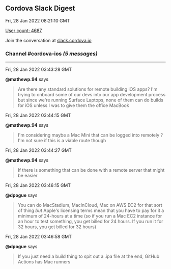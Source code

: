 ## Cordova Slack Digest
Fri, 28 Jan 2022 08:21:10 GMT

[User count: 4687](https://cordova.slack.com/)


Join the conversation at [slack.cordova.io](http://slack.cordova.io/)

### __Channel #cordova-ios__ _(5 messages)_
---

Fri, 28 Jan 2022 03:43:28 GMT

__@mathewp.94__ says 
> Are there any standard solutions for remote building iOS apps?
> I'm trying to onboard some of our devs into our app development process but since we're running Surface Laptops, none of them can do builds for iOS unless I was to give them the office MacBook
> 

Fri, 28 Jan 2022 03:44:15 GMT

__@mathewp.94__ says 
> I'm considering maybe a Mac Mini that can be logged into remotely ? I'm not sure if this is a viable route though
> 

Fri, 28 Jan 2022 03:44:27 GMT

__@mathewp.94__ says 
> If there is something that can be done with a remote server that might be easier
> 

Fri, 28 Jan 2022 03:46:15 GMT

__@dpogue__ says 
> You can do MacStadium, MacInCloud, Mac on AWS EC2 for that sort of thing _but_ Apple's licensing terms mean that you have to pay for it a minimum of 24-hours at a time (so if you run a Mac EC2 instance for an hour to test something, you get billed for 24 hours. If you run it for 32 hours, you get billed for 32 hours)
> 

Fri, 28 Jan 2022 03:46:58 GMT

__@dpogue__ says 
> If you just need a build thing to spit out a .ipa file at the end, GitHub Actions has Mac runners
> 
